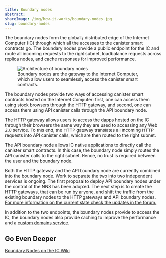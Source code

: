 ```yaml
---
title: Boundary nodes
abstract:
shareImage: /img/how-it-works/boundary-nodes.jpg
slug: boundary-nodes
---
```


The boundary nodes form the globally distributed edge of the Internet Computer (IC) through which all the accesses to the canister smart contracts go. The boundary nodes provide a public endpoint for the IC and route all incoming requests to the right subnet, loadbalance requests across replica nodes, and cache responses for improved performance.

<figure>
<img src="/img/how-it-works/boundary-nodes.webp" alt="Architecture of boundary nodes" title="Architecture of boundary nodes" align="center" />
<figcaption align="left">
Boundary nodes are the gateway to the Internet Computer, which allow users to seamlessly access the canister smart contracts.
</figcaption>
</figure>

The boundary nodes provide two ways of accessing canister smart contracts hosted on the Internet Computer: first, one can access them using stock browsers through the HTTP gateway, and second, one can access them using API canister calls through the API boundary node.

The HTTP gateway allows users to access the dapps hosted on the IC through their browsers the same way they are used to accessing any Web 2.0 service. To this end, the HTTP gateway translates all incoming HTTP requests into API canister calls, which are then routed to the right subnet.

The API boundary node allows IC native applications to directly call the canister smart contracts. In this case, the boundary node simply routes the API canister calls to the right subnet. Hence, no trust is required between the user and the boundary node.

Both the HTTP gateway and the API boundary node are currently combined into the boundary node. Work to separate the two into two independent services is ongoing. The first proposal to deploy API boundary nodes under the control of the NNS has been adopted. The next step is to create the HTTP gateways, that can be run by anyone, and shift the traffic from the existing boundary nodes to the HTTP gateways and API boundary nodes. [For more information on the current state check the updates in the forum.](https://forum.dfinity.org/t/boundary-node-roadmap/15562)

In addition to the two endpoints, the boundary nodes provide to access the IC, the boundary nodes also provide caching to improve the performance and a [custom domains service](/docs/).

## Go Even Deeper

[Boundary Nodes on the IC Wiki](https://wiki.internetcomputer.org/wiki/Boundary_Nodes)
